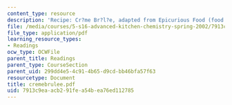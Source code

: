 ```yaml
---
content_type: resource
description: 'Recipe: Cr?me Br?l?e, adapted from Epicurious Food (food.epicurious.com).'
file: /media/courses/5-s16-advanced-kitchen-chemistry-spring-2002/7913c9eaacb291fea54bea76ed112785_cremebrulee.pdf
file_type: application/pdf
learning_resource_types:
- Readings
ocw_type: OCWFile
parent_title: Readings
parent_type: CourseSection
parent_uid: 299dd4e5-4c91-4b65-d9cd-bb46bfa57f63
resourcetype: Document
title: cremebrulee.pdf
uid: 7913c9ea-acb2-91fe-a54b-ea76ed112785
---
```

